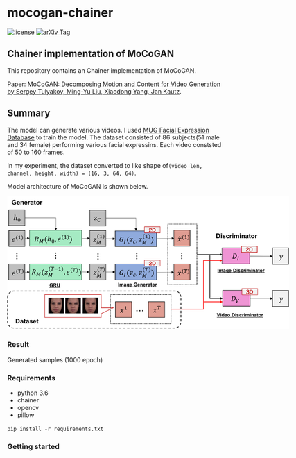 # mocogan-chainer

[![license](https://img.shields.io/github/license/mashape/apistatus.svg)](https://github.com/piyo56/mocogan-chainer/blob/master/LICENSE)
[![arXiv Tag](https://img.shields.io/badge/arXiv-1610.07584-brightgreen.svg)](https://arxiv.org/abs/1707.04993)


## Chainer implementation of MoCoGAN

This repository contains an Chainer implementation of MoCoGAN.

Paper: [MoCoGAN: Decomposing Motion and Content for Video Generation by Sergey Tulyakov, Ming-Yu Liu, Xiaodong Yang, Jan Kautz](https://arxiv.org/abs/1707.04993).

## Summary

The model can generate various videos. I used [MUG Facial Expression Database](https://mug.ee.auth.gr/fed/) to train the model. The dataset consisted of 86 subjects(51 male and 34 female) performing various facial expressins. Each video conststed of 50 to 160 frames.

In my experiment, the dataset converted to like shape of`(video_len, channel, height, width) = (16, 3, 64, 64)`. 

Model architecture of MoCoGAN is shown below.
<center>
  <img src="doc/mocogan-model.png" style="max-width:650px;">
</center>


### Result

Generated samples (1000 epoch)

### Requirements

- python 3.6
- chainer
- opencv
- pillow

`pip install -r requirements.txt`

### Getting started
